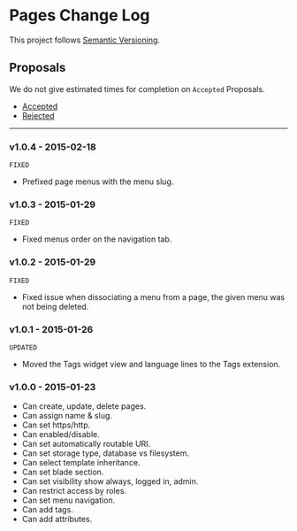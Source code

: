 # Pages Change Log

This project follows [Semantic Versioning](CONTRIBUTING.md).

## Proposals

We do not give estimated times for completion on `Accepted` Proposals.

- [Accepted](https://github.com/cartalyst/platform-pages/labels/Accepted)
- [Rejected](https://github.com/cartalyst/platform-pages/labels/Rejected)

---

### v1.0.4 - 2015-02-18

`FIXED`

- Prefixed page menus with the menu slug.

### v1.0.3 - 2015-01-29

`FIXED`

- Fixed menus order on the navigation tab.

### v1.0.2 - 2015-01-29

`FIXED`

- Fixed issue when dissociating a menu from a page, the given menu was not being deleted.

### v1.0.1 - 2015-01-26

`UPDATED`

- Moved the Tags widget view and language lines to the Tags extension.

### v1.0.0 - 2015-01-23

- Can create, update, delete pages.
- Can assign name & slug.
- Can set https/http.
- Can enabled/disable.
- Can set automatically routable URI.
- Can set storage type, database vs filesystem.
- Can select template inheritance.
- Can set blade section.
- Can set visibility show always, logged in, admin.
- Can restrict access by roles.
- Can set menu navigation.
- Can add tags.
- Can add attributes.
